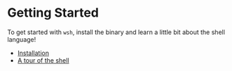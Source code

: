 # Getting Started

To get started with `wsh`, install the binary and learn a little bit about the
shell language!

- [Installation](./installing.md)
- [A tour of the shell](./tour.md)
